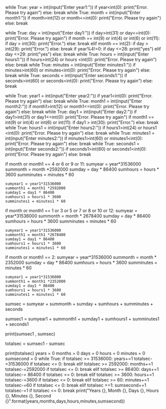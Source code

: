 while True:
    year = int(input("Enter year1:"))
    if year<int(0):
        print("Error. Please try again")
    else:
        break
while True:
    month = int(input("Enter month1:"))
    if month>int(12) or month<=int(0):
        print("Error. Please try again")
    else:
        break
    
while True:
    day = int(input("Enter day1:"))
    if day>int(31) or day<=int(0):
        print("Error. Please try again")
    if month == int(9) or int(4) or int(6) or int(11):
        if day > int(30):
            print("Error.")
        else:
            break
    elif month == int(2):
        if day > int(29):
             print("Error.")
        else:
            break
        if year%4!=0:
            if day  <=28:
                print("yes")
            elif day <=29:
                print("yes")
            else:
                break
while True:
    hours = int(input("Enter hours1:"))
    if hours>int(24) or hours <int(0):
        print("Error. Please try again")
    else:
        break
while True:
    minutes = int(input("Enter minutes1:"))
    if minutes>int(60) or minutes<int(0):
        print("Error. Please try again")
    else:
        break
while True:
    seconds = int(input("Enter seconds1:"))
    if seconds>int(60) or seconds<int(0):
        print("Error. Please try again")
    else:
        break
    
while True:
    year1 = int(input("Enter year2:"))
    if year1<int(0):
        print("Error. Please try again")
    else:
        break
while True:
    month1 = int(input("Enter month2:"))
    if month1>int(12) or month1<=int(0):
        print("Error. Please try again")
    else:
        break
while True:
    day1 = int(input("Enter day2:"))
    if day1>int(31) or day1<=int(0):
        print("Error. Please try again")
    if month1 == int(9) or int(4) or int(6) or int(11):
        if day1 > int(30):
            print("Error.")
        else:
            break
while True:
    hours1 = int(input("Enter hours2:"))
    if hours1>int(24) or hours1 <int(0):
        print("Error. Please try again")
    else:
        break
while True:
    minutes1 = int(input("Enter minutes2:"))
    if minutes1>int(60) or minutes1<int(0):
        print("Error. Please try again")
    else:
        break
while True:
    seconds1 = int(input("Enter seconds2:"))
    if seconds1>int(60) or seconds1<int(0): 
        print("Error. Please try again")
    else:
        break

if month or month1 == 4 or 6 or 9 or 11:
    sumyear = year*31536000
    summonth = month *2592000
    sumday = day * 86400
    sumhours = hours * 3600
    summinutes = minutes * 60
    
    sumyear1 = year1*31536000
    summonth1 = month1 *2592000
    sumday1 = day1 * 86400
    sumhours1 = hours1 * 3600
    summinutes1 = minutes1 * 60

if month or month1 == 1 or 3 or 5 or 7 or 8 or 10 or 12:
    sumyear = year*31536000
    summonth = month * 2678400
    sumday = day * 86400
    sumhours = hours * 3600
    summinutes = minutes * 60
    
    sumyear1 = year1*31536000
    summonth1 = month1 *2678400
    sumday1 = day1 * 86400
    sumhours1 = hours1 * 3600
    summinutes1 = minutes1 * 60

if month or month1 == 2:
    sumyear = year*31536000
    summonth = month * 2352000
    sumday = day * 86400
    sumhours = hours * 3600
    summinutes = minutes * 60
    
    sumyear1 = year1*31536000
    summonth1 = month1 *2352000
    sumday1 = day1 * 86400
    sumhours1 = hours1 * 3600
    summinutes1 = minutes1 * 60

sumsec = sumyear + summonth + sumday + sumhours + summinutes + seconds

sumsec1 = sumyear1 + summonth1 + sumday1 + sumhours1 + summinutes1 + seconds1

print(sumsec1 , sumsec)

totalsec = sumsec1 - sumsec

print(totalsec)
years = 0
months = 0
days = 0
hours = 0
minutes = 0
sumsecond = 0
while True:
    if totalsec >= 31536000:
        years+=1
        totalsec-=31536000
        if totalsec <= 0:
            break
    elif totalsec >= 2592000:
        months+=1
        totalsec-=2592000
        if totalsec <= 0:
            break
    elif totalsec >= 86400:
        days+=1
        totalsec-= 86400
        if totalsec <= 0:
            break
    elif totalsec >= 3600:
        hours+=1
        totalsec-=3600
        if totalsec <= 0:
            break
    elif totalsec >= 60:
        minutes+=1
        totalsec-=60
        if totalsec <= 0:
            break
    elif totalsec >=1:
        sumsecond+=1
        totalsec-=1
        if totalsec <= 0:
            break
print("Years {}, Month {}, Days {}, Hours {}, Minutes {}, Second {}".format(years,months,days,hours,minutes,sumsecond))
    